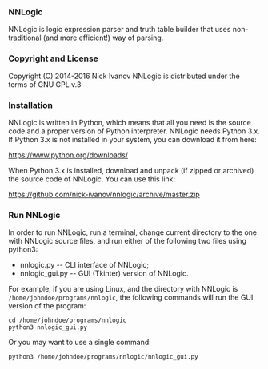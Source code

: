 ### NNLogic
NNLogic is logic expression parser and truth table builder that uses non-traditional (and more efficient!) way of parsing.


### Copyright and License
Copyright (C) 2014-2016 Nick Ivanov
NNLogic is distributed under the terms of GNU GPL v.3

### Installation
NNLogic is written in Python, which means that all you need is the source code and a proper version of Python interpreter. NNLogic needs Python 3.x. If Python 3.x is not installed in your system, you can download it from here:

https://www.python.org/downloads/

When Python 3.x is installed, download and unpack (if zipped or archived) the source code of NNLogic. You can use this link:

https://github.com/nick-ivanov/nnlogic/archive/master.zip

### Run NNLogic

In order to run NNLogic, run a terminal, change current directory to the one with NNLogic source files, and run either of the following two files using python3:
* nnlogic.py -- CLI interface of NNLogic;
* nnlogic_gui.py -- GUI (Tkinter) version of NNLogic.

For example, if you are using Linux, and the directory with NNLogic is `/home/johndoe/programs/nnlogic`, the following commands will run the GUI version of the program:

```
cd /home/johndoe/programs/nnlogic
python3 nnlogic_gui.py
```

Or you may want to use a single command:

```
python3 /home/johndoe/programs/nnlogic/nnlogic_gui.py
```
